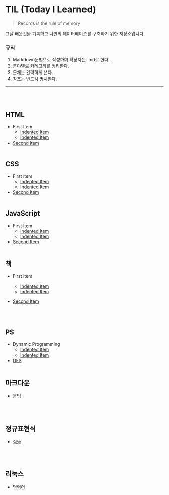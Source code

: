 # TIL (Today I Learned)

> Records is the rule of memory

그날 배운것을 기록하고 나만의 데이터베이스를 구축하기 위한 저장소입니다.

### 규칙

1. Markdown문법으로 작성하며 확장자는 .md로 한다.
2. 분야별로 카테고리를 정리한다.
3. 문체는 간략하게 쓴다.
4. 참조는 반드시 명시한다.

---

<br><br>

## HTML

- First Item
  - [Indented Item](https://github.com/sak5010/TIL)
  - [Indented Item](https://github.com/sak5010/TIL)
- [Second Item](https://github.com/sak5010/TIL)
  <br><br>

## CSS

- First Item
  - [Indented Item](https://github.com/sak5010/TIL)
  - [Indented Item](https://github.com/sak5010/TIL)
- [Second Item](https://github.com/sak5010/TIL)
  <br><br>

## JavaScript

- First Item
  - [Indented Item](https://github.com/sak5010/TIL)
  - [Indented Item](https://github.com/sak5010/TIL)
- [Second Item](https://github.com/sak5010/TIL)
  <br><br>

## 책

- First Item
  - [Indented Item](https://github.com/sak5010/TIL)
  - [Indented Item](https://github.com/sak5010/TIL)
- [Second Item](https://github.com/sak5010/TIL)

  <br><br>

## PS

- Dynamic Programming
  - [Indented Item](https://github.com/sak5010/TIL)
  - [Indented Item](https://github.com/sak5010/TIL)
- [DFS](https://github.com/sak5010/TIL)
  <br><br>

## 마크다운

- [문법](/Markdown/Grammer.md)

<br><br>

## 정규표현식

- [식들](/RegularExpression/expressions.md)

<br><br>

## 리눅스

- [명령어](/Linux/command.md)
